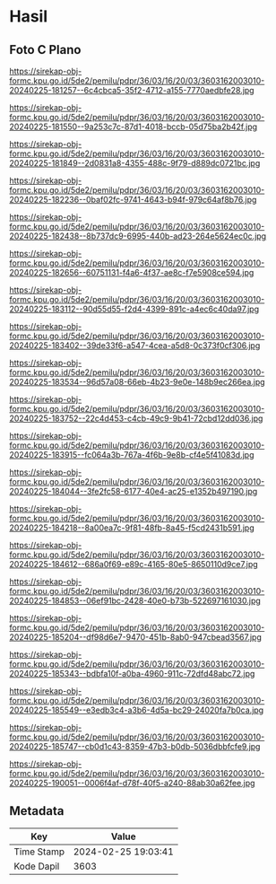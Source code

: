 # Hasil

## Foto C Plano

https://sirekap-obj-formc.kpu.go.id/5de2/pemilu/pdpr/36/03/16/20/03/3603162003010-20240225-181257--6c4cbca5-35f2-4712-a155-7770aedbfe28.jpg

https://sirekap-obj-formc.kpu.go.id/5de2/pemilu/pdpr/36/03/16/20/03/3603162003010-20240225-181550--9a253c7c-87d1-4018-bccb-05d75ba2b42f.jpg

https://sirekap-obj-formc.kpu.go.id/5de2/pemilu/pdpr/36/03/16/20/03/3603162003010-20240225-181849--2d0831a8-4355-488c-9f79-d889dc0721bc.jpg

https://sirekap-obj-formc.kpu.go.id/5de2/pemilu/pdpr/36/03/16/20/03/3603162003010-20240225-182236--0baf02fc-9741-4643-b94f-979c64af8b76.jpg

https://sirekap-obj-formc.kpu.go.id/5de2/pemilu/pdpr/36/03/16/20/03/3603162003010-20240225-182438--8b737dc9-6995-440b-ad23-264e5624ec0c.jpg

https://sirekap-obj-formc.kpu.go.id/5de2/pemilu/pdpr/36/03/16/20/03/3603162003010-20240225-182656--60751131-f4a6-4f37-ae8c-f7e5908ce594.jpg

https://sirekap-obj-formc.kpu.go.id/5de2/pemilu/pdpr/36/03/16/20/03/3603162003010-20240225-183112--90d55d55-f2d4-4399-891c-a4ec6c40da97.jpg

https://sirekap-obj-formc.kpu.go.id/5de2/pemilu/pdpr/36/03/16/20/03/3603162003010-20240225-183402--39de33f6-a547-4cea-a5d8-0c373f0cf306.jpg

https://sirekap-obj-formc.kpu.go.id/5de2/pemilu/pdpr/36/03/16/20/03/3603162003010-20240225-183534--96d57a08-66eb-4b23-9e0e-148b9ec266ea.jpg

https://sirekap-obj-formc.kpu.go.id/5de2/pemilu/pdpr/36/03/16/20/03/3603162003010-20240225-183752--22c4d453-c4cb-49c9-9b41-72cbd12dd036.jpg

https://sirekap-obj-formc.kpu.go.id/5de2/pemilu/pdpr/36/03/16/20/03/3603162003010-20240225-183915--fc064a3b-767a-4f6b-9e8b-cf4e5f41083d.jpg

https://sirekap-obj-formc.kpu.go.id/5de2/pemilu/pdpr/36/03/16/20/03/3603162003010-20240225-184044--3fe2fc58-6177-40e4-ac25-e1352b497190.jpg

https://sirekap-obj-formc.kpu.go.id/5de2/pemilu/pdpr/36/03/16/20/03/3603162003010-20240225-184218--8a00ea7c-9f81-48fb-8a45-f5cd2431b591.jpg

https://sirekap-obj-formc.kpu.go.id/5de2/pemilu/pdpr/36/03/16/20/03/3603162003010-20240225-184612--686a0f69-e89c-4165-80e5-8650110d9ce7.jpg

https://sirekap-obj-formc.kpu.go.id/5de2/pemilu/pdpr/36/03/16/20/03/3603162003010-20240225-184853--06ef91bc-2428-40e0-b73b-522697161030.jpg

https://sirekap-obj-formc.kpu.go.id/5de2/pemilu/pdpr/36/03/16/20/03/3603162003010-20240225-185204--df98d6e7-9470-451b-8ab0-947cbead3567.jpg

https://sirekap-obj-formc.kpu.go.id/5de2/pemilu/pdpr/36/03/16/20/03/3603162003010-20240225-185343--bdbfa10f-a0ba-4960-911c-72dfd48abc72.jpg

https://sirekap-obj-formc.kpu.go.id/5de2/pemilu/pdpr/36/03/16/20/03/3603162003010-20240225-185549--e3edb3c4-a3b6-4d5a-bc29-24020fa7b0ca.jpg

https://sirekap-obj-formc.kpu.go.id/5de2/pemilu/pdpr/36/03/16/20/03/3603162003010-20240225-185747--cb0d1c43-8359-47b3-b0db-5036dbbfcfe9.jpg

https://sirekap-obj-formc.kpu.go.id/5de2/pemilu/pdpr/36/03/16/20/03/3603162003010-20240225-190051--0006f4af-d78f-40f5-a240-88ab30a62fee.jpg


## Metadata

| Key        | Value               |
| ---------- | ------------------- |
| Time Stamp | 2024-02-25 19:03:41 |
| Kode Dapil | 3603                |



